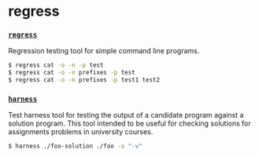 # regress

### [`regress`](regress)

Regression testing tool for simple command line programs.

```bash
$ regress cat -o -n -p test
$ regress cat -o -n prefixes -p test
$ regress cat -o -n prefixes -p test1 test2
```

### [`harness`](harness)

Test harness tool for testing the output of a candidate program against a solution program. This tool intended to be useful for checking solutions for assignments problems in university courses.

```bash
$ harness ./foo-solution ./foo -o "-v"
```

